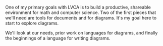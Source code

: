 One of my primary goals with LVCA is to build a productive, shareable environment for math and computer science. Two of the first pieces that we'll need are tools for documents and for diagrams. It's my goal here to start to explore diagrams.

We'll look at our needs, prior work on languages for diagrams, and finally the beginnings of a language for writing diagrams.
